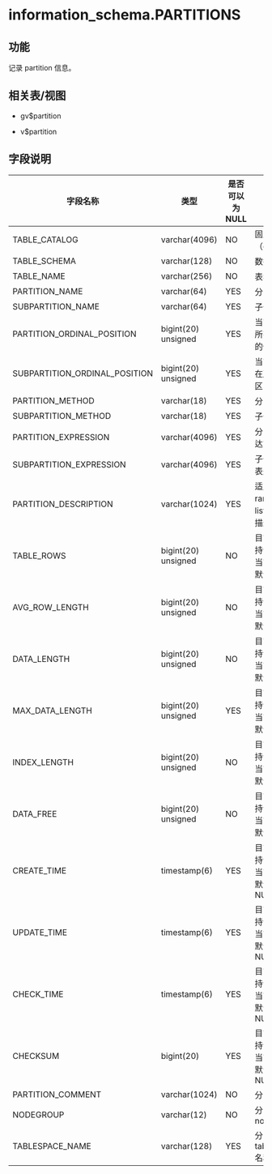 information_schema.PARTITIONS 
==================================================



功能 
-----------

记录 partition 信息。

相关表/视图 
---------------

* gv$partition

  

* v$partition

  




字段说明 
-------------



|           **字段名称**            |       **类型**        | **是否可以为 NULL** |         **描述**          |
|-------------------------------|---------------------|----------------|-------------------------|
| TABLE_CATALOG                 | varchar(4096)       | NO             | 固定值（def）                |
| TABLE_SCHEMA                  | varchar(128)        | NO             | 数据库名                    |
| TABLE_NAME                    | varchar(256)        | NO             | 表名                      |
| PARTITION_NAME                | varchar(64)         | YES            | 分区名                     |
| SUBPARTITION_NAME             | varchar(64)         | YES            | 子分区名                    |
| PARTITION_ORDINAL_POSITION    | bigint(20) unsigned | YES            | 当前分区在所有分区中的位置           |
| SUBPARTITION_ORDINAL_POSITION | bigint(20) unsigned | YES            | 当前子分区在所有子分区中的位置         |
| PARTITION_METHOD              | varchar(18)         | YES            | 分区类型                    |
| SUBPARTITION_METHOD           | varchar(18)         | YES            | 子分区类型                   |
| PARTITION_EXPRESSION          | varchar(4096)       | YES            | 分区函数表达式                 |
| SUBPARTITION_EXPRESSION       | varchar(4096)       | YES            | 子分区函数表达式                |
| PARTITION_DESCRIPTION         | varchar(1024)       | YES            | 适用于 range 和 list 分区的描述  |
| TABLE_ROWS                    | bigint(20) unsigned | NO             | 目前暂不支持该字段，当前该字段默认为 0    |
| AVG_ROW_LENGTH                | bigint(20) unsigned | NO             | 目前暂不支持该字段，当前该字段默认为 0    |
| DATA_LENGTH                   | bigint(20) unsigned | NO             | 目前暂不支持该字段，当前该字段默认为 0    |
| MAX_DATA_LENGTH               | bigint(20) unsigned | YES            | 目前暂不支持该字段，当前该字段默认为 0    |
| INDEX_LENGTH                  | bigint(20) unsigned | NO             | 目前暂不支持该字段，当前该字段默认为 0    |
| DATA_FREE                     | bigint(20) unsigned | NO             | 目前暂不支持该字段，当前该字段默认为 0    |
| CREATE_TIME                   | timestamp(6)        | YES            | 目前暂不支持该字段，当前该字段默认为 NULL |
| UPDATE_TIME                   | timestamp(6)        | YES            | 目前暂不支持该字段，当前该字段默认为 NULL |
| CHECK_TIME                    | timestamp(6)        | YES            | 目前暂不支持该字段，当前该字段默认为 NULL |
| CHECKSUM                      | bigint(20)          | YES            | 目前暂不支持该字段，当前该字段默认为 NULL |
| PARTITION_COMMENT             | varchar(1024)       | NO             | 分区注释                    |
| NODEGROUP                     | varchar(12)         | NO             | 分区所属的 nodegroup         |
| TABLESPACE_NAME               | varchar(128)        | YES            | 分区所属的 tablespace 名称     |


